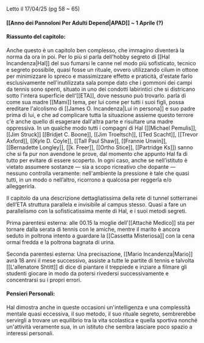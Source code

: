 Letto il 17/04/25 (pg 58 ~ 65)

#### [[Anno dei Pannoloni Per Adulti Depend|APAD]] ~  1 Aprile (?)

#### Riassunto del capitolo:
Anche questo è un capitolo ben complesso, che immagino diventerà la norma da ora in poi.
Per lo più si parla dell'hobby segreto di [[Hal Incandenza|Hal]] del suo fumarsi le canne nel modo più sofisticato, tecnico e segreto possibile, quasi fosse un rituale, ovvero utilizzando cilum in ottone per minimizzare lo spreco e massimizzare effetto e praticità, d'estate farlo esclusivamente nell'inutilizzata sala pompe dato che i gommoni dei campi da tennis sono spenti, situato in uno dei condotti labirintici che si districano sotto l'intera superficie dell'[[ETA]], dove nessuno può trovarlo. parla di come sua madre [[Mami]] tema, per lui come per tutti i suoi figli, possa ereditare l'alcolismo di [[James O. Incandenza|Lui in persona]] e suo padre prima di lui, e che ad complicare tutta la situazione assieme questo terrore c'è anche quello di esagerare dall'altra parte e risultare una madre oppressiva.
In un qualche modo tutti i compagni di Hal ([[Michael Pemulis]], [[Jim Struck]] [[Bridjet C. Boone]], [[Jim Troeltsch]], [[Ted Scacht]], [[Trevor Axford]], [[Kyle D. Coyle]], [[Tall Paul Shaw]], [[Frannie Unwin]], [[Bernadette Longley]], [[k. Freer]], [[Ortho Stice]], [[Partridge Ks]]) sanno che si fa pur non avendone le prove, dal momento che appunto Hal fa di tutto per evitare di essere scoperto.
In ogni caso, anche se nell’istituto è vietato assumere sostanze — sia a scopo ricreativo che dopante — nessuno controlla veramente: nell'ambiente la pressione è tale che quasi tutti, in un modo o nell’altro, ricorrono a qualcosa per reggerla e/o alleggerirla.

Il capitolo da una descrizione dettagliatissima della rete di tunnel sotterranei dell’ETA struttura parallela e invisibile al campus stesso.
Quasi a fare un parallelismo con la sofisticatissima mente di Hal, e i suoi metodi segreti.

Prima parentesi esterna: alle 00.15 la moglie dell'[[Attachè Medico]] sta per tornare dalla serata di tennis con le amiche, mentre il marito è ancora seduto in poltrona intento a guardare la [[Cassetta Misteriosa]] con la cena ormai fredda e la poltrona bagnata di urina.

Seconda parentesi esterna: Una precisazione, [[Mario Incandenza|Mario]] avrà 18 anni il mese successivo, assiste a tutte le partite di tennis e talvolta [[L'allenatore Shtitt]] di dice di piantare il treppiede e inziare a filmare gli studenti giocare in modo da potersi rivedersi successivamente e concentrarsi su i propri errori.

#### Pensieri Personali:
Hal dimostra anche in queste occasioni un'intelligenza e una complessità mentale quasi eccessiva, il suo metodo, il suo rituale segreto, sembrerebbe servirgli a trovare un equilibrio tra la vita scolastica e quella sportiva nonché un'attività veramente sua, in un istituto che sembra lasciare poco spazio a interessi personali.
